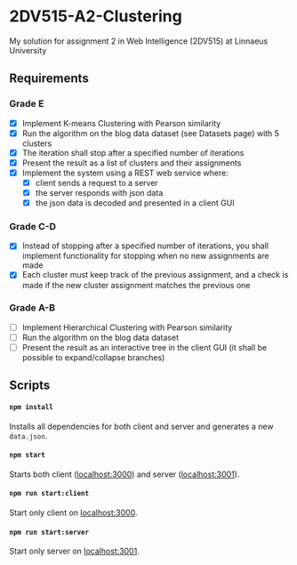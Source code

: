 # 2DV515-A2-Clustering

My solution for assignment 2 in Web Intelligence (2DV515) at Linnaeus University

## Requirements

### Grade E

- [x] Implement K-means Clustering with Pearson similarity
- [x] Run the algorithm on the blog data dataset (see Datasets page) with 5 clusters
- [x] The iteration shall stop after a specified number of iterations
- [x] Present the result as a list of clusters and their assignments
- [x] Implement the system using a REST web service where:
  - [x] client sends a request to a server
  - [x] the server responds with json data
  - [x] the json data is decoded and presented in a client GUI

### Grade C-D

- [x] Instead of stopping after a specified number of iterations, you shall implement functionality for stopping when no new assignments are made
- [x] Each cluster must keep track of the previous assignment, and a check is made if the new cluster assignment matches the previous one

### Grade A-B

- [ ] Implement Hierarchical Clustering with Pearson similarity
- [ ] Run the algorithm on the blog data dataset
- [ ] Present the result as an interactive tree in the client GUI (it shall be possible to expand/collapse branches)

## Scripts

#### `npm install`
Installs all dependencies for both client and server and generates a new `data.json`.
#### `npm start`
Starts both client ([localhost:3000](http://localhost:3000)) and server ([localhost:3001](http://localhost:3001)).
#### `npm run start:client`
Start only client on [localhost:3000](http://localhost:3000).
#### `npm run start:server`
Start only server on [localhost:3001](http://localhost:3001).
